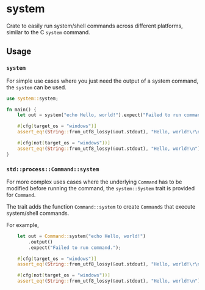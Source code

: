 # system

Crate to easily run system/shell commands across different platforms, similar to the C `system` command.

## Usage

### `system`

For simple use cases where you just need the output of a system command, the `system` can be used.

```rust
use system::system;

fn main() {
    let out = system("echo Hello, world!").expect("Failed to run command.");

    #[cfg(target_os = "windows")]
    assert_eq!(String::from_utf8_lossy(&out.stdout), "Hello, world!\r\n");

    #[cfg(not(target_os = "windows"))]
    assert_eq!(String::from_utf8_lossy(&out.stdout), "Hello, world!\n");
}
```

### `std::process::Command::system`

For more complex uses cases where the underlying `Command` has to be modified before running the command, the `system::System` trait is provided for `Command`.

The trait adds the function `Command::system` to create `Command`s that execute system/shell commands.

For example,

```rust
    let out = Command::system("echo Hello, world!")
        .output()
        .expect("Failed to run command.");

    #[cfg(target_os = "windows")]
    assert_eq!(String::from_utf8_lossy(&out.stdout), "Hello, world!\r\n");

    #[cfg(not(target_os = "windows"))]
    assert_eq!(String::from_utf8_lossy(&out.stdout), "Hello, world!\n");
```
